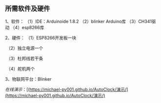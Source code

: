 ## 所需软件及硬件

1、软件：
		（1）IDE：Arduinoide 1.8.2
		（2）blinker Arduino库
		（3）CH341驱动
		（4）esp8266库

2、硬件：
		（1）ESP8266开发板一块	

​         （2）独立电源一个

​		（3）杜邦线若干条

​        （4）舵机两个

3、物联网平台：Blinker

*在线演示*：[(https://michael-py001.github.io/AutoClock/演示/](https://michael-py001.github.io/AutoClock/演示/)
